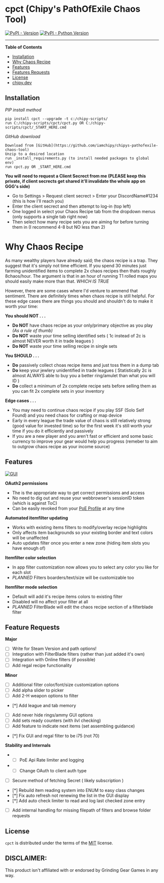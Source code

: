 # cpct (Chipy's PathOfExile Chaos Tool)

[![PyPI - Version](https://img.shields.io/pypi/v/cpct.svg)](https://pypi.org/project/cpct)
[![PyPI - Python Version](https://img.shields.io/pypi/pyversions/cpct.svg)](https://pypi.org/project/cpct)

-----

**Table of Contents**

- [Installation](#installation)
- [Why Chaos Recipe](#Why_Chaos_Recipe)
- [Features](#Features)
- [Features Requests](#FeaturesRequests)
- [License](#license)
- [chipy.dev](https://chipy.dev)

## Installation

*PIP install method*
```console
pip install cpct --upgrade -t c:/chipy-scripts/
run C:/chipy-scripts/cpct/cpct.py OR C:/chipy-scripts/cpct/_START_HERE.cmd
```
*GitHub download*
```console
Download from [GitHub](https://github.com/iamchipy/chipys-pathofexile-chaos-tool) 
Unzip to a desired location
run _install_requirements.py (to install needed packages to global env)
run cpct.py OR _START_HERE.cmd
```

**You will need to request a Client Secrect from me (PLEASE keep this private, if client secrects get shared it'll invalidate the whole app on GGG's side)**

- Go to Settings > Request client secrect > Enter your DiscordName#1234 (this is how I'll reach you)
- Enter the client secrect and then attempt to log-in (top left) 
- One logged in select your Chaos Recipe tab from the dropdown menus (only supports a single tab right now)
- Then select how many recipe sets you are aiming for before turning them in (I recommend 4-8 but NO less than 2)

# Why Chaos Recipe
As many wealthy players have already said; the chaos recipe is a trap. They suggest that it's simply not time efficient. If you spend 30 minutes just farming unidentified items to complete 2x chaos recipes then thats roughly 8chaos/hour. The argument is that in an hour of running T1 rolled maps you should easily make more than that. *WHICH IS TRUE* 

However, there are some cases where I'd venture to ammend that sentiment. There are definitely times when chaos recipe is still helpful. For these edge cases there are things you should and shouldn't do to make it worth your time:

**You should NOT . . .**

- **Do NOT** have chaos recipe as your only/primary objective as you play *(As a rule of thumb)* 
- **Do NOT** waste your time selling identified sets ( 1c instead of 2c is almost NEVER worth it in trade leagues )
- **Do NOT** waste your time selling recipe in single sets

**You SHOULD . . .**

- **Do** passively collect choas recipe items and just toss them in a dump tab
- **Do** keep your jewlery unidentified in trade leagues ( Statistically 2c is almost ALWAYS able to buy you a better ring/amulet than what you will ID )
- **Do** collect a minimum of 2x complete recipe sets before selling them as you can fit 2x complete sets in your inventory

**Edge cases . . .**

- You may need to continue chaos recipe if you play SSF (Solo Self Found) and you need chaos for crafting or map device
- Early in every league the trade value of chaos is still relatively strong (good value for invested time) so for the first week it's still worth your time if you do it efficiently and passively
- If you are a new player and you aren't fast or efficient and some basic currency to improve your gear would help you progress (remeber to aim to outgrow chaos recipe as your income source)


## Features
[![GUI](https://chipy.dev/res/ctcp_gui.png)](#)

**OAuth2 permissions** 

- The is the appropriate way to get correct permissions and access
- No need to dig out and reuse your webbrowser's sessionID token (which is against ToC)
- Can be easily revoked from your [PoE Profile](https://www.pathofexile.com/my-account/applications) at any time

**Automated itemfilter updating** 

- Works with existing items filters to modify/overlay recipe highlights
- Only affects item backgrounds so your existing border and text colors will be unaffected
- Auto updates filter once you enter a new zone (hiding item slots you have enough of)

**Itemfilter color selection** 

- In app filter customization now allows you to select any color you like for each slot
- *PLANNED* Filters boarders/text/size will be customizable too

**Itemfilter mode selection** 

- Default will add it's recipe items colors to existing filter
- Disabled will no affect your filter at all
- *PLANNED* FilterBlade will edit the chaos recipe section of a filterblade filter


## Feature Requests

**Major**

- [ ] Write for Steam Version and path options!
- [ ] Integration with FilterBlade filters (rather than just added it's own)
- [ ] Integration with Online filters (if possible)
- [ ] Add regal recipe functionality 

**Minor**

- [ ] Additional filter color/font/size customization options
- [ ] Add alpha slider to picker
- [ ] Add 2-H weapon options to filter
- [*] Add league and tab memory
- [ ] Add never hide rings/ammy GUI options
- [ ] Add sets ready counters (with ilvl checking)
- [ ] Add feature to indicate next items (set assembling guidance)
- [*] Fix GUI and regal filter to be i75 (not 70)

**Stability and Internals**

- - [ ] PoE Api Rate limiter and logging
- - [ ] Change OAuth to client auth type
- [ ] Secure method of fetching Secret ( likely subscription )
- [*] Rebuild item reading system into ENUM to easy class changes
- [*] Fix auto refresh not renewing the list in the GUI display
- [*] Add auto check limiter to read and log last checked zone entry
- [ ] Add internal handling for missing filepath of filters and browse folder requests

 

## License
`cpct` is distributed under the terms of the [MIT](https://spdx.org/licenses/MIT.html) license.

## DISCLAIMER:
This product isn't affiliated with or endorsed by Grinding Gear Games in any way.
